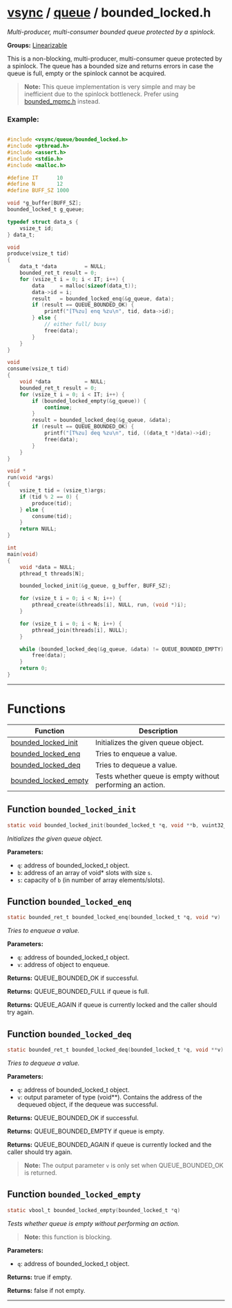 #  [vsync](../README.md) / [queue](README.md) / bounded_locked.h
_Multi-producer, multi-consumer bounded queue protected by a spinlock._ 

**Groups:** [Linearizable](../GROUP_linearizable.md)

This is a non-blocking, multi-producer, multi-consumer queue protected by a spinlock. The queue has a bounded size and returns errors in case the queue is full, empty or the spinlock cannot be acquired.

> **Note:** This queue implementation is very simple and may be inefficient due to the spinlock bottleneck. Prefer using [bounded_mpmc.h](bounded_mpmc.h.md) instead.


### Example:



```c

#include <vsync/queue/bounded_locked.h>
#include <pthread.h>
#include <assert.h>
#include <stdio.h>
#include <malloc.h>

#define IT      10
#define N       12
#define BUFF_SZ 1000

void *g_buffer[BUFF_SZ];
bounded_locked_t g_queue;

typedef struct data_s {
    vsize_t id;
} data_t;

void
produce(vsize_t tid)
{
    data_t *data         = NULL;
    bounded_ret_t result = 0;
    for (vsize_t i = 0; i < IT; i++) {
        data     = malloc(sizeof(data_t));
        data->id = i;
        result   = bounded_locked_enq(&g_queue, data);
        if (result == QUEUE_BOUNDED_OK) {
            printf("[T%zu] enq %zu\n", tid, data->id);
        } else {
            // either full/ busy
            free(data);
        }
    }
}

void
consume(vsize_t tid)
{
    void *data           = NULL;
    bounded_ret_t result = 0;
    for (vsize_t i = 0; i < IT; i++) {
        if (bounded_locked_empty(&g_queue)) {
            continue;
        }
        result = bounded_locked_deq(&g_queue, &data);
        if (result == QUEUE_BOUNDED_OK) {
            printf("[T%zu] deq %zu\n", tid, ((data_t *)data)->id);
            free(data);
        }
    }
}

void *
run(void *args)
{
    vsize_t tid = (vsize_t)args;
    if (tid % 2 == 0) {
        produce(tid);
    } else {
        consume(tid);
    }
    return NULL;
}

int
main(void)
{
    void *data = NULL;
    pthread_t threads[N];

    bounded_locked_init(&g_queue, g_buffer, BUFF_SZ);

    for (vsize_t i = 0; i < N; i++) {
        pthread_create(&threads[i], NULL, run, (void *)i);
    }

    for (vsize_t i = 0; i < N; i++) {
        pthread_join(threads[i], NULL);
    }

    while (bounded_locked_deq(&g_queue, &data) != QUEUE_BOUNDED_EMPTY) {
        free(data);
    }
    return 0;
}
```

 

---
# Functions 

| Function | Description |
|---|---|
| [bounded_locked_init](bounded_locked.h.md#function-bounded_locked_init) | Initializes the given queue object.  |
| [bounded_locked_enq](bounded_locked.h.md#function-bounded_locked_enq) | Tries to enqueue a value.  |
| [bounded_locked_deq](bounded_locked.h.md#function-bounded_locked_deq) | Tries to dequeue a value.  |
| [bounded_locked_empty](bounded_locked.h.md#function-bounded_locked_empty) | Tests whether queue is empty without performing an action.  |

##  Function `bounded_locked_init`

```c
static void bounded_locked_init(bounded_locked_t *q, void **b, vuint32_t s)
``` 
_Initializes the given queue object._ 




**Parameters:**

- `q`: address of bounded_locked_t object. 
- `b`: address of an array of void* slots with size `s`. 
- `s`: capacity of `b` (in number of array elements/slots). 




##  Function `bounded_locked_enq`

```c
static bounded_ret_t bounded_locked_enq(bounded_locked_t *q, void *v)
``` 
_Tries to enqueue a value._ 




**Parameters:**

- `q`: address of bounded_locked_t object. 
- `v`: address of object to enqueue.


**Returns:** QUEUE_BOUNDED_OK if successful. 

**Returns:** QUEUE_BOUNDED_FULL if queue is full. 

**Returns:** QUEUE_AGAIN if queue is currently locked and the caller should try again. 



##  Function `bounded_locked_deq`

```c
static bounded_ret_t bounded_locked_deq(bounded_locked_t *q, void **v)
``` 
_Tries to dequeue a value._ 




**Parameters:**

- `q`: address of bounded_locked_t object. 
- `v`: output parameter of type (void**). Contains the address of the dequeued object, if the dequeue was successful.


**Returns:** QUEUE_BOUNDED_OK if successful. 

**Returns:** QUEUE_BOUNDED_EMPTY if queue is empty. 

**Returns:** QUEUE_BOUNDED_AGAIN if queue is currently locked and the caller should try again.

> **Note:** The output parameter `v` is only set when QUEUE_BOUNDED_OK is returned. 


##  Function `bounded_locked_empty`

```c
static vbool_t bounded_locked_empty(bounded_locked_t *q)
``` 
_Tests whether queue is empty without performing an action._ 


> **Note:** this function is blocking.



**Parameters:**

- `q`: address of bounded_locked_t object.


**Returns:** true if empty. 

**Returns:** false if not empty. 




---
